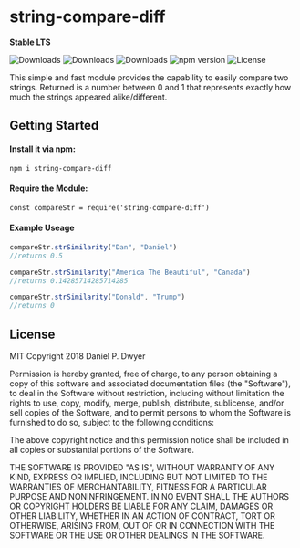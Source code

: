 # string-compare-diff

**Stable LTS**

![Downloads](https://img.shields.io/npm/dw/string-compare-diff.svg)
![Downloads](https://img.shields.io/npm/dm/string-compare-diff.svg)
![Downloads](https://img.shields.io/npm/dt/string-compare-diff.svg)
![npm version](https://img.shields.io/npm/v/string-compare-diff.svg)
![License](https://img.shields.io/npm/l/string-compare-diff.svg)

This simple and fast module provides the capability to easily compare two strings. Returned is a number between 0 and 1 that represents exactly how much the strings appeared alike/different.

## Getting Started

#### Install it via npm:

```shell
npm i string-compare-diff
```

#### Require the Module:
```shell
const compareStr = require('string-compare-diff')
```

#### Example Useage
```js
compareStr.strSimilarity("Dan", "Daniel")
//returns 0.5
```
```js
compareStr.strSimilarity("America The Beautiful", "Canada")
//returns 0.14285714285714285
```
```js
compareStr.strSimilarity("Donald", "Trump")
//returns 0
```
## License

MIT
Copyright 2018 Daniel P. Dwyer

Permission is hereby granted, free of charge, to any person obtaining a copy of this software and associated documentation files (the "Software"), to deal in the Software without restriction, including without limitation the rights to use, copy, modify, merge, publish, distribute, sublicense, and/or sell copies of the Software, and to permit persons to whom the Software is furnished to do so, subject to the following conditions:

The above copyright notice and this permission notice shall be included in all copies or substantial portions of the Software.

THE SOFTWARE IS PROVIDED "AS IS", WITHOUT WARRANTY OF ANY KIND, EXPRESS OR IMPLIED, INCLUDING BUT NOT LIMITED TO THE WARRANTIES OF MERCHANTABILITY, FITNESS FOR A PARTICULAR PURPOSE AND NONINFRINGEMENT. IN NO EVENT SHALL THE AUTHORS OR COPYRIGHT HOLDERS BE LIABLE FOR ANY CLAIM, DAMAGES OR OTHER LIABILITY, WHETHER IN AN ACTION OF CONTRACT, TORT OR OTHERWISE, ARISING FROM, OUT OF OR IN CONNECTION WITH THE SOFTWARE OR THE USE OR OTHER DEALINGS IN THE SOFTWARE.
